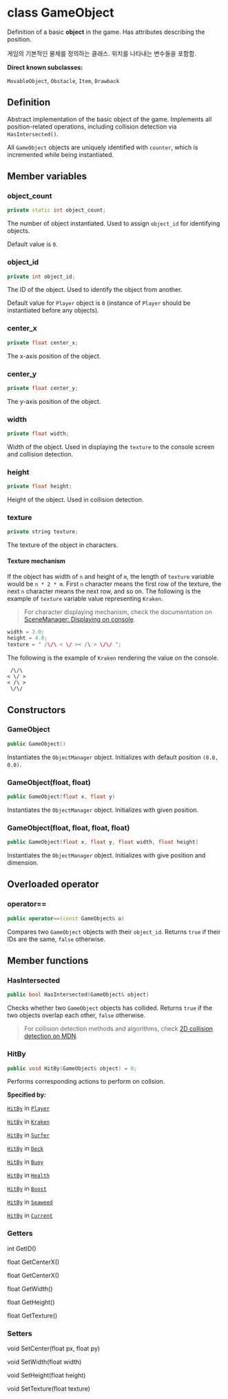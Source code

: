# class GameObject

Definition of a basic **object** in the game. Has attributes describing the position.

게임의 기본적인 물체를 정의하는 클래스. 위치를 나타내는 변수들을 포함함.

**Direct known subclasses:**

`MovableObject`, `Obstacle`, `Item`, `Drawback`

## Definition

Abstract implementation of the basic object of the game. Implements all position-related operations, including collision detection via `HasIntersected()`.

All `GameObject` objects are uniquely identified with `counter`, which is incremented while being instantiated.

## Member variables

### object_count

```cpp
private static int object_count;
```

The number of object instantiated. Used to assign `object_id` for identifying objects.

Default value is `0`.

### object_id

```cpp
private int object_id;
```

The ID of the object. Used to identify the object from another.

Default value for `Player` object is `0` (instance of `Player` should be instantiated before any objects).

### center_x

```cpp
private float center_x;
```

The x-axis position of the object.

### center_y

```cpp
private float center_y;
```

The y-axis position of the object.

### width

```cpp
private float width;
```

Width of the object. Used in displaying the `texture` to the console screen and collision detection.

### height

```cpp
private float height;
```

Height of the object. Used in collision detection.

### texture

```cpp
private string texture;
```

The texture of the object in characters.

#### Texture mechanism

If the object has width of `n` and height of `m`, the length of `texture` variable would be `n * 2 * m`. First `n` character means the first row of the texture, the next `n` character means the next row, and so on. The following is the example of `texture` variable value representing `Kraken`.

> For character displaying mechanism, check the documentation on [SceneManager: Displaying on console](SceneManager.md#displaying-on-console).

```cpp
width = 3.0;
height = 4.0;
texture = " /\/\ < \/ >< /\ > \/\/ ";
```

The following is the example of `Kraken` rendering the value on the console.

```
 /\/\ 
< \/ >
< /\ >
 \/\/
```

## Constructors

### GameObject

```cpp
public GameObject()
```

Instantiates the `ObjectManager` object. Initializes with default position `(0.0, 0.0)`.

### GameObject(float, float)

```cpp
public GameObject(float x, float y)
```

Instantiates the `ObjectManager` object. Initializes with given position.

### GameObject(float, float, float, float)

```cpp
public GameObject(float x, float y, float width, float height)
```

Instantiates the `ObjectManager` object. Initializes with give position and dimension.

## Overloaded operator

### operator==

```cpp
public operator==(const GameObject& o)
```

Compares two `GameObject` objects with their `object_id`. Returns `true` if their IDs are the same, `false` otherwise.

## Member functions

### HasIntersected

```cpp
public bool HasIntersected(GameObject& object)
```

Checks whether two `GameObject` objects has collided. Returns `true` if the two objects overlap each other, `false` otherwise.

> For collision detection methods and algorithms, check [2D collision detection on MDN](https://developer.mozilla.org/en-US/docs/Games/Techniques/2D_collision_detection).

### HitBy

```cpp
public void HitBy(GameObject& object) = 0;
```

Performs corresponding actions to perform on collsion.

**Specified by:**

[`HitBy`](Player.md#hitby) in [`Player`](Player.md)

[`HitBy`](Kraken.md#hitby) in [`Kraken`](Kraken.md)

[`HitBy`](Surfer.md#hitby) in [`Surfer`](Surfer.md)

[`HitBy`](Deck.md#hitby) in [`Deck`](Deck.md)

[`HitBy`](Buoy.md#hitby) in [`Buoy`](Buoy.md)

[`HitBy`](Health.md#hitby) in [`Health`](Health.md)

[`HitBy`](Boost.md#hitby) in [`Boost`](Boost.md)

[`HitBy`](Seaweed.md#hitby) in [`Seaweed`](Seaweed.md)

[`HitBy`](Current.md#hitby) in [`Current`](Current.md)

### Getters

int GetID()

float GetCenterX()

float GetCenterX()

float GetWidth()

float GetHeight()

float GetTexture()

### Setters

void SetCenter(float px, float py)

void SetWidth(float width)

void SetHeight(float height)

void SetTexture(float texture)
